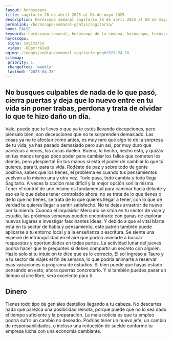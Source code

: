 ```yaml
---
layout: horoscopos
title: sagitario 28 de abril 2025 al 04 de mayo 2025 
description: Horóscopo semanal sagitario 28 de abril 2025 al 04 de mayo 2025. No busques culpables de nada de lo que pasó, cierra puertas y deja que lo nuevo entre en tu vida sin poner trabas, perdona y trata de olvidar lo que te hizo daño un día.
permalink: /horoscopo-semanal-gratis/sagitario/
home: FALSE
keywords: horóscopo semanal, horóscopo de la semana, horóscopo, horóscopo gratis,horóscopos, horóscopo esperanza gracia, horoscopos sagitario la semana, horóscopos gratis, Tarot, Astrologia, Zodíaco, sagitario, horoscopo gratis, semanal
horoscopo:
 signo: sagitario
 video: -DQpmrrAIeU
ogimg: /images/zodiac/semanal_sagitario.png#2025-04-28
sitemap:
 priority: 1
 changefreq: 'weekly'
 lastmod: '2025-04-28'
---
```




## No busques culpables de nada de lo que pasó, cierra puertas y deja que lo nuevo entre en tu vida sin poner trabas, perdona y trata de olvidar lo que te hizo daño un día.

Vale, puede que te lleves o que ya te estés llevando decepciones, pero piénsalo bien, son decepciones que no te sorprenden demasiado. Las cosas ya no te afectan como antes, es muy raro que algo te de la sorpresa de tu vida, ya has pasado demasiado pero aún así, por muy duro que parezcas a veces, las cosas duelen. Bueno, lo hecho, hecho está, y quizás en tus manos tengas poco poder para cambiar los fallos que cometen los demás, pero ¡despierta! En tus manos sí está el poder de cambiar lo que tú quieres, para ti, para tu vida. Rodéate de paz y sobre todo de gente positiva, sabes que los tienes, el problema es cuando tus pensamientos vuelven a lo mismo una y otra vez. Todo pasa, todo cambia y todo llega Sagitario. A veces la opción más difícil y la mejor opción son la misma. Tener el control de uno mismo es fundamental para caminar hacia delante y eso es lo que debes tener controlado ahora, no se trata de lo que tienes o de lo que no tienes, se trata de lo que quieres llegar a tener, con lo que de verdad te quieres llegar a sentir satisfecho. No te dejes arrastrar de nuevo por la mierda.
Cuando el inquisidor Mercurio se sitúa en tu sector de viaje y estudio, las próximas semanas pueden encontrarte con ganas de explorar nuevos lugares e investigar fascinantes ideas. Y debido a que el vital Marte está en tu sector de habla y pensamiento, este patrón también puede aplicarse a tu entorno local y a la enseñanza o escritura. Se siente una especie de intranquilidad en el aire que podría animarte a buscar respuestas y oportunidades en todas partes. 
La actividad lunar del jueves podría hacer que te preguntes si debes compartir un secreto con alguien. Hazlo solo si tu intuición te dice que es lo correcto. El sol ingreso a Tauro y a tu sector de viajes el fin de semana, lo que podría animarte a reservar esas vacaciones o programa de estudios. Si bien puede que hayas estado pensando en esto, ahora querrás concretarlo. Y si también puedes pasar un tiempo al aire libre, será excelente para ti.

## Dinero

Tienes todo tipo de geniales destellos llegando a tu cabeza. No descartes nada que parezca una posibilidad remota, porque puede que no lo sea dado el tiempo suficiente y la preparación. La mala noticia es que tu empleo podría sufrir un cambio no deseado. Podrías tener un nuevo jefe, un cambio de responsabilidades, o incluso una reducción de sueldo conforme tu empresa lucha con una economía cambiante.